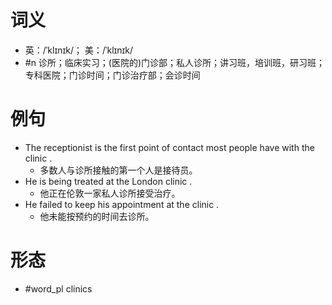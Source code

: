 # 词义
- 英：/ˈklɪnɪk/； 美：/ˈklɪnɪk/
- #n 诊所；临床实习；(医院的)门诊部；私人诊所；讲习班，培训班，研习班；专科医院；门诊时间；门诊治疗部；会诊时间
# 例句
- The receptionist is the first point of contact most people have with the clinic .
	- 多数人与诊所接触的第一个人是接待员。
- He is being treated at the London clinic .
	- 他正在伦敦一家私人诊所接受治疗。
- He failed to keep his appointment at the clinic .
	- 他未能按预约的时间去诊所。
# 形态
- #word_pl clinics
